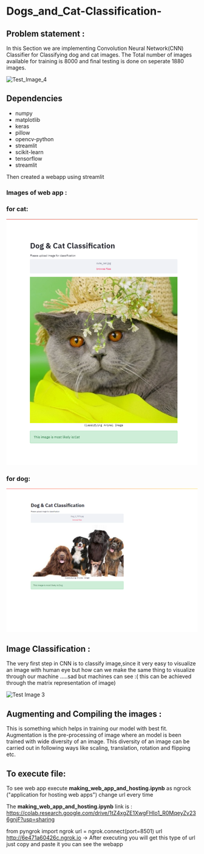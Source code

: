 # Dogs_and_Cat-Classification-
## Problem statement : 
In this Section we are implementing Convolution Neural Network(CNN) Classifier for Classifying dog and cat images. The Total number of images available for training is 8000 and final testing is done on seperate 1880 images.

![Test_Image_4](https://user-images.githubusercontent.com/45566835/87918055-242b7180-ca76-11ea-8a26-c346edd710c5.gif)

## Dependencies

* numpy
* matplotlib
* keras
* pillow
* opencv-python
* streamlit
* scikit-learn
* tensorflow
* streamlit

Then created a webapp using streamlit

### Images of web app : 
### for cat:
![Test Image 1](https://github.com/Satwik11/Dogs_and_Cat-Classification-/blob/master/cat1.png)
### for dog:
![Test Image 2](https://github.com/Satwik11/Dogs_and_Cat-Classification-/blob/master/dog1.png)

## Image Classification :
The very first step in CNN is to classify image,since it very easy to visualize an image with human eye but how can we make the same thing to visualize through our machine …..sad but machines can see :( this can be achieved through the matrix representation of image)

![Test Image 3](https://www.jeremyjordan.me/content/images/2018/01/Screen-Shot-2017-11-07-at-12.32.19-PM.png)

## Augmenting and Compiling the images :
This is something which helps in training our model with best fit. Augmentation is the pre-processing of image where an model is been trained with wide diversity of an image. This diversity of an image can be carried out in following ways like scaling, translation, rotation and flipping etc.


## To execute file:
To see web app execute **making_web_app_and_hosting.ipynb** as ngrock ("application for hosting web apps") change url every time

The **making_web_app_and_hosting.ipynb** link is : https://colab.research.google.com/drive/1tZ4xgZE1XwgFHIo1_R0MqeyZv236gnjF?usp=sharing

from pyngrok import ngrok
url = ngrok.connect(port=8501)
url
http://6e471a60426c.ngrok.io -> After executing you will get this type of url just copy and paste it you can see the webapp
